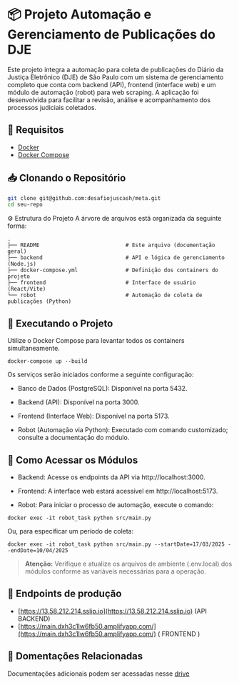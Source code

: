 # 📦 Projeto Automação e Gerenciamento de Publicações do DJE

Este projeto integra a automação para coleta de publicações do Diário da Justiça Eletrônico (DJE) de São Paulo com um sistema de gerenciamento completo que conta com backend (API), frontend (interface web) e um módulo de automação (robot) para web scraping. A aplicação foi desenvolvida para facilitar a revisão, análise e acompanhamento dos processos judiciais coletados.

## 🚀 Requisitos

- [Docker](https://www.docker.com/)
- [Docker Compose](https://docs.docker.com/compose/)

## 📥 Clonando o Repositório

```bash
git clone git@github.com:desafiojuscash/meta.git
cd seu-repo
```

⚙️ Estrutura do Projeto
A árvore de arquivos está organizada da seguinte forma:

```
.
├── README                           # Este arquivo (documentação geral)
├── backend                          # API e lógica de gerenciamento (Node.js)
├── docker-compose.yml               # Definição dos containers do projeto
├── frontend                         # Interface de usuário (React/Vite)
└── robot                            # Automação de coleta de publicações (Python)
```

## 🚀 Executando o Projeto
Utilize o Docker Compose para levantar todos os containers simultaneamente.

```
docker-compose up --build
```
Os serviços serão iniciados conforme a seguinte configuração:

- Banco de Dados (PostgreSQL): Disponível na porta 5432.

- Backend (API): Disponível na porta 3000.

- Frontend (Interface Web): Disponível na porta 5173.

- Robot (Automação via Python): Executado com comando customizado; consulte a documentação do módulo.

## 🔧 Como Acessar os Módulos
- Backend: Acesse os endpoints da API via http://localhost:3000.

- Frontend: A interface web estará acessível em http://localhost:5173.

- Robot: Para iniciar o processo de automação, execute o comando:

```
docker exec -it robot_task python src/main.py
```
Ou, para especificar um período de coleta:

```
docker exec -it robot_task python src/main.py --startDate=17/03/2025 --endDate=10/04/2025
```
> **Atenção:**  Verifique e atualize os arquivos de ambiente (.env.local) dos módulos conforme as variáveis necessárias para a operação.

## 🚀 Endpoints de produção

- [https://13.58.212.214.sslip.io](https://13.58.212.214.sslip.io) (API BACKEND)
- [https://main.dxh3c1lw6fb50.amplifyapp.com/](https://main.dxh3c1lw6fb50.amplifyapp.com/) ( FRONTEND )

## 🔧 Domentações Relacionadas
Documentações adicionais podem ser acessadas nesse [drive](https://drive.google.com/drive/folders/1LO6GcvpWQZaLgljkOsfEqzUTbsUwqCHQ?usp=sharing)